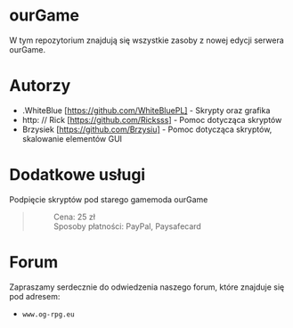 # ourGame
W tym repozytorium znajdują się wszystkie zasoby z nowej edycji serwera ourGame.

# Autorzy
* .WhiteBlue [https://github.com/WhiteBluePL] - Skrypty oraz grafika
* http: // Rick [https://github.com/Ricksss] - Pomoc dotycząca skryptów
* Brzysiek [https://github.com/Brzysiu] - Pomoc dotycząca skryptów, skalowanie elementów GUI

# Dodatkowe usługi
Podpięcie skryptów pod starego gamemoda ourGame
> <dd>Cena: 25 zł</dd> <dd>Sposoby płatności: PayPal, Paysafecard</dd>

# Forum
Zapraszamy serdecznie do odwiedzenia naszego forum, które znajduje się pod adresem:
*     www.og-rpg.eu
